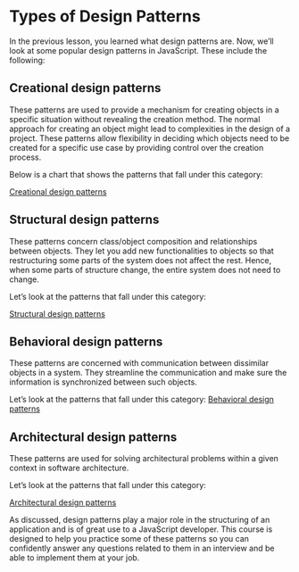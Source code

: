 # Types of Design Patterns
In the previous lesson, you learned what design patterns are. Now, we’ll look at some popular design patterns in JavaScript. These include the following:

## Creational design patterns
These patterns are used to provide a mechanism for creating objects in a specific situation without revealing the creation method. The normal approach for creating an object might lead to complexities in the design of a project. These patterns allow flexibility in deciding which objects need to be created for a specific use case by providing control over the creation process.

Below is a chart that shows the patterns that fall under this category:

[Creational design patterns](./creational.jpg)

## Structural design patterns
These patterns concern class/object composition and relationships between objects. They let you add new functionalities to objects so that restructuring some parts of the system does not affect the rest. Hence, when some parts of structure change, the entire system does not need to change.

Let’s look at the patterns that fall under this category:

[Structural design patterns](./structural.jpg)

## Behavioral design patterns
These patterns are concerned with communication between dissimilar objects in a system. They streamline the communication and make sure the information is synchronized between such objects.

Let’s look at the patterns that fall under this category:
[Behavioral design patterns](./behaviorial.jpg)

## Architectural design patterns
These patterns are used for solving architectural problems within a given context in software architecture.

Let’s look at the patterns that fall under this category:

[Architectural design patterns](./arch.jpg)

As discussed, design patterns play a major role in the structuring of an application and is of great use to a JavaScript developer. This course is designed to help you practice some of these patterns so you can confidently answer any questions related to them in an interview and be able to implement them at your job.
